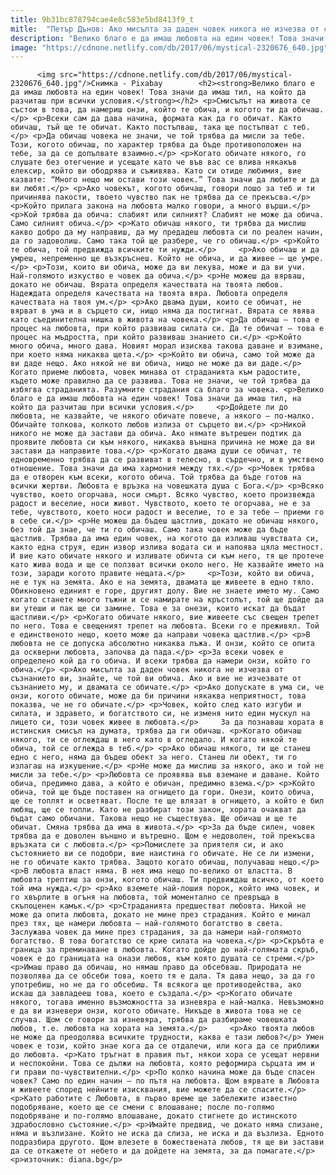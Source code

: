 ```yaml
---
title: 9b31bc878794cae4e8c583e5bd8413f9_t
mitle:  "Петър Дънов: Ако мисълта за даден човек никога не изчезва от съзнанието ви, знайте, че..."
description: "Велико благо е да имаш любовта на един човек! Това значи да имаш тил, на който да разчиташ при всички условия. Смисълът на живота се състои в това, да намериш онзи, който те обича, и когото ти да обичаш. Всеки сам да дава начина, формата как да го обичат. Както обичаш, тъй ще те обичат. …"
image: "https://cdnone.netlify.com/db/2017/06/mystical-2320676_640.jpg"
---
```


          <img src="https://cdnone.netlify.com/db/2017/06/mystical-2320676_640.jpg"/>Снимка - Pixabay        <h2><strong>Велико благо е да имаш любовта на един човек! Това значи да имаш тил, на който да разчиташ при всички условия.</strong></h2> <p>Смисълът на живота се състои в това, да намериш онзи, който те обича, и когото ти да обичаш.</p> <p>Всеки сам да дава начина, формата как да го обичат. Както обичаш, тъй ще те обичат. Както постъпваш, така ще постъпват с теб.</p> <p>Да обичаш човека не значи, че той трябва да мисли за тебе. Този, когото обичаш, по характер трябва да бъде противоположен на тебе, за да се допълвате взаимно.</p> <p>Когато обичате някого, го слушате без отегчение и усещате като че във вас се влива някакъв елексир, който ви ободрява и съживява. Като си отиде любимия, вие казвате: “Много нещо ми остави този човек.” Това значи да любите и да ви любят.</p> <p>Ако човекът, когото обичаш, говори лошо за теб и ти причинява пакости, твоето чувство пак не трябва да се прекъсва.</p> <p>Който прилага закона на любовта малко говори, а много върши.</p> <p>Кой трябва да обича: слабият или силният? Слабият не може да обича. Само силният обича.</p> <p>Като обичаш някого, ти трябва да мислиш какво добро да му направиш, да му предадеш любовта си по реален начин, да го задоволиш. Само така той ще разбере, че го обичаш.</p> <p>Който те обича, той предвижда всичките ти нужди.</p>     <p>Ако обичаш и да умреш, непременно ще възкръснеш. Който не обича, и да живее – ще умре.</p> <p>Този, които ви обича, може да ви лекува, може и да ви учи. Най-голямото изкуство е човек да обича.</p> <p>Не можеш да вярваш, докато не обичаш. Вярата определя качествата на твоята любов. Надеждата определя качествата на твоята вяра. Любовта определя качествата на твоя ум.</p> <p>Ако двама души, които се обичат, не вярват в ума и в сърцето си, нищо няма да постигнат. Вярата се явява като съединителна нишка в живота на човека.</p> <p>Да обичаш – това е процес на любовта, при който развиваш силата си. Да те обичат – това е процес на мъдростта, при който развиваш знанието си.</p> <p>Който много обича, много дава. Новият морал изисква такова даване и взимане, при което няма никаква щета.</p> <p>Който ви обича, само той може да ви даде нещо. Ако някой не ви обича, нищо не може да ви даде.</p> Когато приеме любовта, човек минава от страданията към радостите, където може правилно да се развива. Това не значи, че той трябва да избягва страданията. Разумните страдания са благо за човека. <p>Велико благо е да имаш любовта на един човек! Това значи да имаш тил, на който да разчиташ при всички условия.</p>     <p>Дойдете ли до любовта, не казвайте, че някого обичате повече, а някого – по-малко. Обичайте толкова, колкото любов излиза от сърцето ви.</p> <p>Никой никого не може да застави да обича. Ако нямате вътрешен подтик да проявите любовта си към някого, никаква външна причина не може да ви застави да направите това.</p> <p>Когато двама души се обичат, те едновременно трябва да се развиват в телесно, в сърдечно, и в умствено отношение. Това значи да има хармония между тях.</p> <p>Човек трябва да е отворен към всеки, когото обича. Той трябва да бъде готов на всички жертви. Любовта е връзка на човешката душа с Бога.</p> <p>Всяко чувство, което огорчава, носи смърт. Всяко чувство, което произвежда радост и веселие, носи живот. Чувството, което те огорчава, не е за тебе, чувството, което носи радост и веселие, то е за тебе – приеми го в себе си.</p> <p>Не можеш да бъдеш щастлив, докато не обичаш някого, без той да знае, че ти го обичаш. Само така човек може да бъде щастлив. Трябва да има един човек, на когото да изливаш чувствата си, както една струя, един извор излива водата си и напоява цяла местност. И вие като обичате някого и изливате обичта си към него, тя ще протече като жива вода и ще се ползват всички около него. Не казвайте името на този, заради когото правите нещата.</p>     <p>Този, който ви обича, не е тук на земята. Ако е на земята, двамата ще живеете в едно тяло. Обикновено единият е горе, другият долу. Вие не знаете името му. Само когато станете много тъжни и се намирате на кръстопът, той ще дойде да ви утеши и пак ще си замине. Това е за онези, които искат да бъдат щастливи.</p> <p>Когато обичате някого, вие живеете със свещен трепет по него. Това е свещеният трепет на любовта. Всеки го е преживял. Той е единственото нещо, което може да направи човека щастлив.</p> <p>В любовта не се допуска абсолютно никаква лъжа. И онзи, който се опита да оскверни любовта, започва да пада.</p> <p>За всеки човек е определено кой да го обича. И всеки трябва да намери онзи, който го обича.</p> <p>Ако мисълта за даден човек никога не изчезва от съзнанието ви, знайте, че той ви обича. Ако и вие не изчезвате от съзнанието му, и двамата се обичате.</p> <p>Ако допускате в ума си, че онзи, когото обичате, може да би причини някаква неприятност, това показва, че не го обичате.</p> <p>Човек, който след като изгуби и силата, и здравето, и богатството си, не изменя нито един мускул на лицето си, този човек живее в любовта.</p>     За да познаваш хората в истинския смисъл на думата, трябва да ги обичаш. <p>Когато обичаш някого, ти се оглеждаш в него като в огледало. И когато някой те обича, той се оглежда в теб.</p> <p>Ако обичаш някого, ти ще станеш едно с него, няма да бъдеш обект за него. Станеш ли обект, ти го излагаш на изкушение.</p> <p>Не може да мислиш за някого, ако и той не мисли за тебе.</p> <p>Любовта се проявява във вземане и даване. Който обича, предимно дава, а който е обичан, предимно взема.</p> <p>Който обича, той ще бъде поставен на огнището да гори. Онези, които обича, ще се топлят и осветяват. После те ще влязат в огнището, а който е бил любящ, ще се топли. Като не разбират този закон, хората очакват да бъдат само обичани. Такова нещо не съществува. Ще обичаш и ще те обичат. Смяна трябва да има в живота.</p> <p>За да бъде силен, човек трябва да е доволен външно и вътрешно. Щом е недоволен, той прекъсва връзката си с любовта.</p> <p>Помислете за приятеля си, и ако състоянието ви се подобри, вие наистина го обичате. Не се ли измени, не го обичате както трябва. Защото когато обичаш, получаваш нещо.</p>     <p>В любовта власт няма. В нея има нещо по-велико от властта. В любовта трептиш за онзи, когото обичаш. Ти предвиждаш всичко, от което той има нужда.</p> <p>Ако вземете най-лошия порок, който има човек, и го хвърлите в огъня на любовта, той моментално се превръща в скъпоценен камък.</p> <p>Страданията предшестват любовта. Никой не може да опита любовта, докато не мине през страдания. Който е минал през тях, ще намери любовта – най-голямото богатство в света. Заслужава човек да мине през страдания, за да намери най-голямото богатство. В това богатство се крие силата на човека.</p> <p>Скръбта е граница за преминаване в любовта. Когато дойде до най-голямата скръб, човек е до границата на онази любов, към която душата се стреми.</p> <p>Имаш право да обичаш, но нямаш право да обсебваш. Природата не позволява да се обсеби това, което тя е дала. Тя дава нещо, за да го употребиш, но не да го обсебиш. Тя всякога ще противодейства, ако искаш да завладееш това, което е създала.</p> <p>Когато обичате някого, тогава именно възможността за изневяра е най-малка. Невъзможно е да ви изневери онзи, когото обичате. Никъде в живота това не се случва. Щом се говори за изневяра, трябва да разбираме човешката любов, т.е. любовта на хората на земята.</p>     <p>Ако твоята любов не може да преодолява всичките трудности, каква е тази любов?</p> Умен човек е този, който знае кога да се отдалечи, или кога да се приближи до любовта. <p>Като тръгнат в правия път, някои хора се усещат нервни и неспокойни. Това се дължи на любовта, която реформира сърцата им и ги прави по-чувствителни.</p> <p>По колко начина може да бъде спасен човек? Само по един начин – по пътя на любовта. Щом вярвате в Любовта и живеете според нейните изисквания, вие можете да се спасите.</p> <p>Като работите с Любовта, в първо време ще забележите известно подобряване, което ще се смени с влошаване; после по-голямо подобряване и по-голямо влошаване, докато стигнете до истинското здрабословно състояние.</p> <p>Имайте предвид, че докато няма слизане, няма и възлизане. Който не иска да слиза, не иска и да възлиза. Едното подразбира другото. Щом влезете в божествената любов, тя ще ви застави да се откажете от небето и да дойдете на земята, за да помагате.</p> <p>източник: diana.bg</p>        
